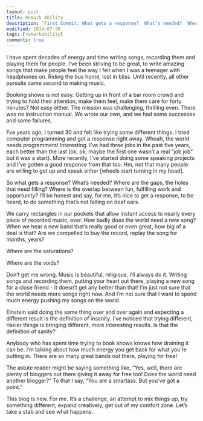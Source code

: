 ```yaml
---
layout: post
title: Remark Ability
description: "First Commit: What gets a response?  What’s needed?  Where are the gaps, the holes that need filling?  Where is the overlap between fun, fulfilling work and opportunity?" 
modified: 2014-07-30
tags: [remarkability]
comments: true
---
```


I have spent decades of energy and time writing songs, recording them and playing them for people.  I’ve been striving to be great, to write amazing songs that make people feel the way I felt when I was a teenager with headphones on.  Riding the bus home, lost in bliss.  Until recently, all other pursuits came second to making music.

Booking shows is not easy.  Getting up in front of a bar room crowd and trying to hold their attention, make them feel, make them care for forty minutes?  Not easy either.  The mission was challenging, thrilling even.  There was no instruction manual.  We wrote our own, and we had some successes and some failures.

Fve years ago, I turned 30 and felt like trying some different things.  I tried computer programming and got a response right away.  Whoah, the world needs programmers!  Interesting.  I’ve had three jobs in the past five years, each better than the last (ok, ok, maybe the first one wasn’t a real “job job” but it was a start).  More recently, I’ve started doing some speaking projects and I’ve gotten a good response from that too.  Hm, not that many people are willing to get up and speak either [wheels start turning in my head].

So what gets a response?  What’s needed?  Where are the gaps, the holes that need filling?  Where is the overlap between fun, fulfilling work and opportunity?  I’ll be honest and say, for me, it’s nice to get a response, to be heard, to do something that’s not falling on deaf ears.

We carry rectangles in our pockets that allow instant access to nearly every piece of recorded music, ever.  How badly does the world need a new song?  When we hear a new band that’s really good or even great, how big of a deal is that?  Are we compelled to buy the record, replay the song for months, years?

Where are the saturations?

Where are the voids?

Don’t get me wrong.  Music is beautiful, religious.  I’ll always do it.  Writing songs and recording them, putting your heart out there, playing a new song for a close friend - it doesn’t get any better than that!   I’m just not sure that the world needs more songs right now.  And I’m not sure that I want to spend much energy pushing my songs on the world.

Einstein said doing the same thing over and over again and expecting a different result is the definition of insanity.  I’ve noticed that trying different, riskier things is bringing different, more interesting results.  Is that the definition of sanity?

Anybody who has spent time trying to book shows knows how draining it can be.  I’m talking about how much energy you get back for what you’re putting in.  There are so many great bands out there, playing for free!

The astute reader might be saying something like, “Yes, well, there are plenty of bloggers out there giving it away for free too!  Does the world need another blogger?”  To that I say, “You are a smartass.  But you’ve got a point.”

This blog is new.  For me.  It’s a challenge, an attempt to mix things up, try something different, expand creatively, get out of my comfort zone.  Let’s take a stab and see what happens.
